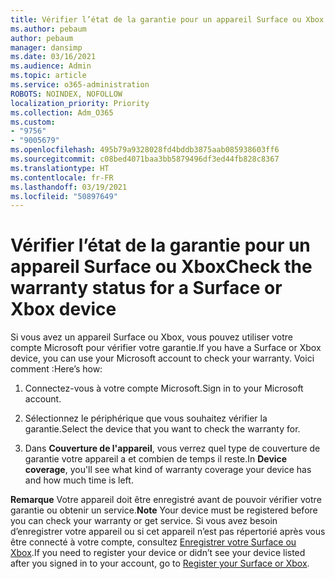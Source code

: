 ```yaml
---
title: Vérifier l’état de la garantie pour un appareil Surface ou Xbox
ms.author: pebaum
author: pebaum
manager: dansimp
ms.date: 03/16/2021
ms.audience: Admin
ms.topic: article
ms.service: o365-administration
ROBOTS: NOINDEX, NOFOLLOW
localization_priority: Priority
ms.collection: Adm_O365
ms.custom:
- "9756"
- "9005679"
ms.openlocfilehash: 495b79a9328028fd4bddb3875aab085938603ff6
ms.sourcegitcommit: c08bed4071baa3bb5879496df3ed44fb828c8367
ms.translationtype: HT
ms.contentlocale: fr-FR
ms.lasthandoff: 03/19/2021
ms.locfileid: "50897649"
---
```

# <a name="check-the-warranty-status-for-a-surface-or-xbox-device"></a><span data-ttu-id="e7fb0-102">Vérifier l’état de la garantie pour un appareil Surface ou Xbox</span><span class="sxs-lookup"><span data-stu-id="e7fb0-102">Check the warranty status for a Surface or Xbox device</span></span>

<span data-ttu-id="e7fb0-103">Si vous avez un appareil Surface ou Xbox, vous pouvez utiliser votre compte Microsoft pour vérifier votre garantie.</span><span class="sxs-lookup"><span data-stu-id="e7fb0-103">If you have a Surface or Xbox device, you can use your Microsoft account to check your warranty.</span></span> <span data-ttu-id="e7fb0-104">Voici comment :</span><span class="sxs-lookup"><span data-stu-id="e7fb0-104">Here’s how:</span></span>

1. <span data-ttu-id="e7fb0-105">Connectez-vous à votre compte Microsoft.</span><span class="sxs-lookup"><span data-stu-id="e7fb0-105">Sign in to your Microsoft account.</span></span> 

1. <span data-ttu-id="e7fb0-106">Sélectionnez le périphérique que vous souhaitez vérifier la garantie.</span><span class="sxs-lookup"><span data-stu-id="e7fb0-106">Select the device that you want to check the warranty for.</span></span>

1. <span data-ttu-id="e7fb0-107">Dans **Couverture de l'appareil**, vous verrez quel type de couverture de garantie votre appareil a et combien de temps il reste.</span><span class="sxs-lookup"><span data-stu-id="e7fb0-107">In **Device coverage**, you'll see what kind of warranty coverage your device has and how much time is left.</span></span>

<span data-ttu-id="e7fb0-108">**Remarque** Votre appareil doit être enregistré avant de pouvoir vérifier votre garantie ou obtenir un service.</span><span class="sxs-lookup"><span data-stu-id="e7fb0-108">**Note** Your device must be registered before you can check your warranty or get service.</span></span> <span data-ttu-id="e7fb0-109">Si vous avez besoin d’enregistrer votre appareil ou si cet appareil n’est pas répertorié après vous être connecté à votre compte, consultez [Enregistrer votre Surface ou Xbox](https://support.microsoft.com/surface/register-your-surface-or-xbox-fd7d73f8-b0e6-c9fa-e83b-0b64652e2376).</span><span class="sxs-lookup"><span data-stu-id="e7fb0-109">If you need to register your device or didn’t see your device listed after you signed in to your account, go to [Register your Surface or Xbox](https://support.microsoft.com/surface/register-your-surface-or-xbox-fd7d73f8-b0e6-c9fa-e83b-0b64652e2376).</span></span>
